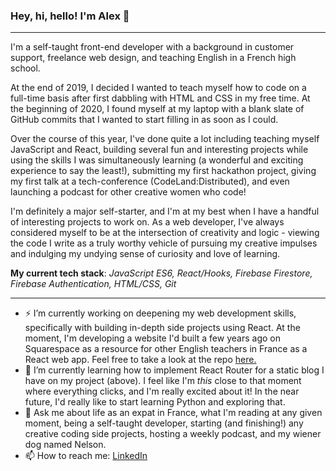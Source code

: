 ### Hey, hi, hello! I'm Alex 👋

---

I'm a self-taught front-end developer with a background in customer support, freelance web design, and teaching English in a French high school. 

At the end of 2019, I decided I wanted to teach myself how to code on a full-time basis after first dabbling with HTML and CSS in my free time. At the beginning of 2020, I found myself at my laptop with a blank slate of GitHub commits that I wanted to start filling in as soon as I could.

Over the course of this year, I've done quite a lot including teaching myself JavaScript and React, building several fun and interesting projects while using the skills I was simultaneously learning (a wonderful and exciting experience to say the least!), submitting my first hackathon project, giving my first talk at a tech-conference (CodeLand:Distributed), and even launching a podcast for other creative women who code!

I'm definitely a major self-starter, and I'm at my best when I have a handful of interesting projects to work on. As a web developer, I've always considered myself to be at the intersection of creativity and logic - viewing the code I write as a truly worthy vehicle of pursuing my creative impulses and indulging my undying sense of curiosity and love of learning.

**My current tech stack**: _JavaScript ES6, React/Hooks, Firebase Firestore, Firebase Authentication, HTML/CSS, Git_

---

- ⚡ I’m currently working on deepening my web development skills, specifically with building in-depth side projects using React. At the moment, I'm developing a website I'd built a few years ago on Squarespace as a resource for other English teachers in France as a React web app. Feel free to take a look at the repo [here.](https://github.com/alexlsalt/soyouthinkyoucanfrance)
- 🌱 I’m currently learning how to implement React Router for a static blog I have on my project (above). I feel like I'm *this* close to that moment where everything clicks, and I'm really excited about it! In the near future, I'd really like to start learning Python and exploring that.
- 💬 Ask me about life as an expat in France, what I'm reading at any given moment, being a self-taught developer, starting (and finishing!) any creative coding side projects, hosting a weekly podcast, and my wiener dog named Nelson.
- 📫 How to reach me: [LinkedIn](https://www.linkedin.com/in/alex-morton-creative/)
